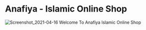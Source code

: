 # Anafiya - Islamic Online Shop

![Screenshot_2021-04-16 Welcome To Anafiya Islamic Online Shop](https://user-images.githubusercontent.com/44552983/115050679-cf7e2f80-9efd-11eb-8655-ec2e00d2947e.png)
